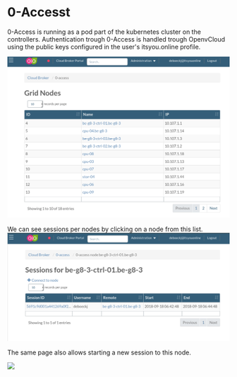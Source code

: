 # 0-Accesst

0-Access is running as a pod part of the kubernetes cluster on the controllers. Authentication trough 0-Access is handled trough OpenvCloud using the public keys configured in the user's itsyou.online profile.

![](../../../.gitbook/assets/0access-nodes.png)

We can see sessions per nodes by clicking on a node from this list. ![](../../../.gitbook/assets/0access-node.png)

The same page also allows starting a new session to this node.

![](https://github.com/gaeldestrem/docs-1/tree/6e9bf0cd755ed9fcfd39b1e52ec5e2fbda4125cb/docs/Sysadmin/Connect/0access-console.png)

